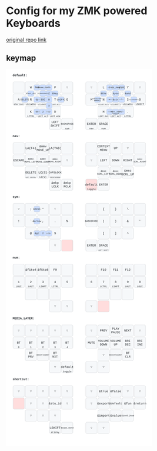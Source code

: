 # Config for my ZMK powered Keyboards

[original repo link](https://github.com/jcmkk3/zmk-config/tree/main)

## keymap

![Keymap](./keymap-drawer/berylline.svg)
